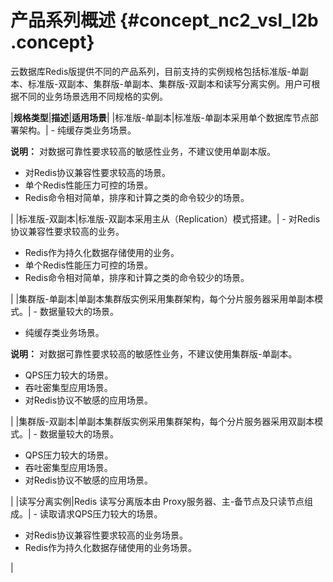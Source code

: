 # 产品系列概述 {#concept_nc2_vsl_l2b .concept}

云数据库Redis版提供不同的产品系列，目前支持的实例规格包括标准版-单副本、标准版-双副本、集群版-单副本、集群版-双副本和读写分离实例。用户可根据不同的业务场景选用不同规格的实例。

|**规格类型**|**描述**|**适用场景**|
|标准版-单副本|标准版-单副本采用单个数据库节点部署架构。| -   纯缓存类业务场景。

**说明：** 对数据可靠性要求较高的敏感性业务，不建议使用单副本版。

-   对Redis协议兼容性要求较高的场景。
-   单个Redis性能压力可控的场景。
-   Redis命令相对简单，排序和计算之类的命令较少的场景。

 |
|标准版-双副本|标准版-双副本采用主从（Replication）模式搭建。| -   对Redis协议兼容性要求较高的业务。
-   Redis作为持久化数据存储使用的业务。
-   单个Redis性能压力可控的场景。
-   Redis命令相对简单，排序和计算之类的命令较少的场景。

 |
|集群版-单副本|单副本集群版实例采用集群架构，每个分片服务器采用单副本模式。| -   数据量较大的场景。
-   纯缓存类业务场景。

**说明：** 对数据可靠性要求较高的敏感性业务，不建议使用集群版-单副本。

-   QPS压力较大的场景。
-   吞吐密集型应用场景。
-   对Redis协议不敏感的应用场景。

 |
|集群版-双副本|单副本集群版实例采用集群架构，每个分片服务器采用双副本模式。| -   数据量较大的场景。
-   QPS压力较大的场景。
-   吞吐密集型应用场景。
-   对Redis协议不敏感的应用场景。

 |
|读写分离实例|Redis 读写分离版本由 Proxy服务器、主-备节点及只读节点组成。| -   读取请求QPS压力较大的场景。
-   对Redis协议兼容性要求较高的业务场景。
-   Redis作为持久化数据存储使用的业务场景。

 |

